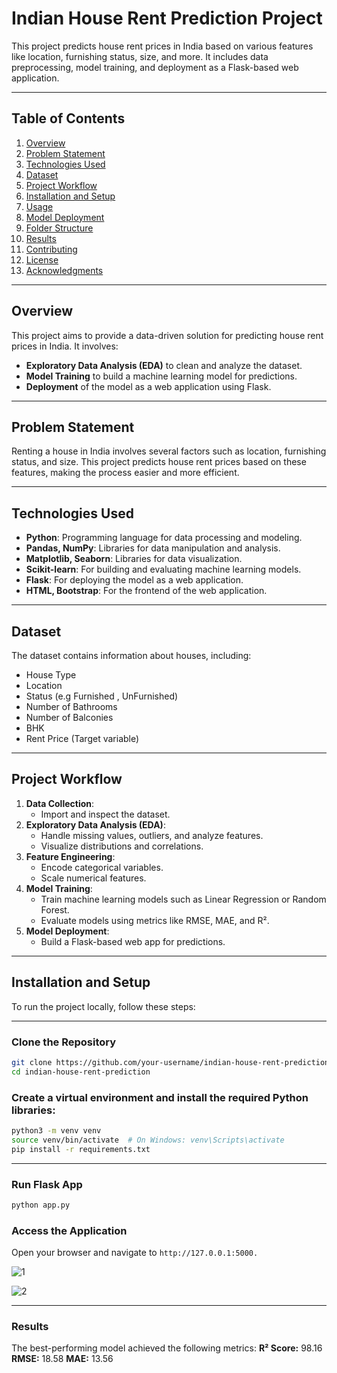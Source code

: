 # Indian House Rent Prediction Project

This project predicts house rent prices in India based on various features like location, furnishing status, size, and more. It includes data preprocessing, model training, and deployment as a Flask-based web application.

---

## Table of Contents
1. [Overview](#overview)
2. [Problem Statement](#problem-statement)
3. [Technologies Used](#technologies-used)
4. [Dataset](#dataset)
5. [Project Workflow](#project-workflow)
6. [Installation and Setup](#installation-and-setup)
7. [Usage](#usage)
8. [Model Deployment](#model-deployment)
9. [Folder Structure](#folder-structure)
10. [Results](#results)
11. [Contributing](#contributing)
12. [License](#license)
13. [Acknowledgments](#acknowledgments)

---

## Overview

This project aims to provide a data-driven solution for predicting house rent prices in India. It involves:
- **Exploratory Data Analysis (EDA)** to clean and analyze the dataset.
- **Model Training** to build a machine learning model for predictions.
- **Deployment** of the model as a web application using Flask.

---

## Problem Statement

Renting a house in India involves several factors such as location, furnishing status, and size. This project predicts house rent prices based on these features, making the process easier and more efficient.

---

## Technologies Used

- **Python**: Programming language for data processing and modeling.
- **Pandas, NumPy**: Libraries for data manipulation and analysis.
- **Matplotlib, Seaborn**: Libraries for data visualization.
- **Scikit-learn**: For building and evaluating machine learning models.
- **Flask**: For deploying the model as a web application.
- **HTML, Bootstrap**: For the frontend of the web application.

---

## Dataset

The dataset contains information about houses, including:
- House Type
- Location
- Status (e.g Furnished , UnFurnished)
- Number of Bathrooms
- Number of Balconies
- BHK
- Rent Price (Target variable)


---

## Project Workflow

1. **Data Collection**:
   - Import and inspect the dataset.
2. **Exploratory Data Analysis (EDA)**:
   - Handle missing values, outliers, and analyze features.
   - Visualize distributions and correlations.
3. **Feature Engineering**:
   - Encode categorical variables.
   - Scale numerical features.
4. **Model Training**:
   - Train machine learning models such as Linear Regression or Random Forest.
   - Evaluate models using metrics like RMSE, MAE, and R².
5. **Model Deployment**:
   - Build a Flask-based web app for predictions.

---

## Installation and Setup

To run the project locally, follow these steps:

---

### Clone the Repository

```bash
git clone https://github.com/your-username/indian-house-rent-prediction.git
cd indian-house-rent-prediction
```
### Create a virtual environment and install the required Python libraries:
```bash
python3 -m venv venv
source venv/bin/activate  # On Windows: venv\Scripts\activate
pip install -r requirements.txt
```
---
### Run Flask App

```bash
python app.py
```

### Access the Application
Open your browser and navigate to ```http://127.0.0.1:5000.```

![1](https://github.com/user-attachments/assets/3a060891-90a0-4ffc-93f8-c0b327ec4659)

![2](https://github.com/user-attachments/assets/b881db7d-e254-4bdf-8310-9f279f37d598)

---
### Results
The best-performing model achieved the following metrics:
**R² Score:** 98.16
**RMSE:** 18.58
**MAE:** 13.56
